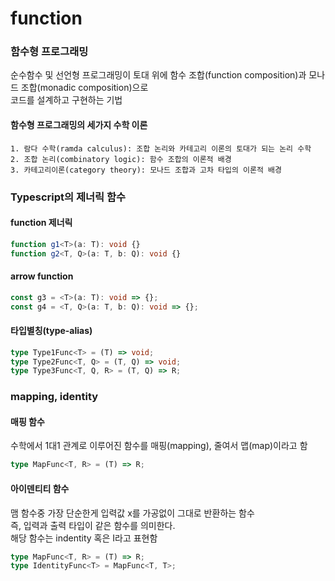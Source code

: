 # function

### 함수형 프로그래밍

순수함수 및 선언형 프로그래밍이 토대 위에 함수 조합(function composition)과 모나드 조합(monadic composition)으로  
코드를 설계하고 구현하는 기법

#### 함수형 프로그래밍의 세가지 수학 이론

```
1. 람다 수학(ramda calculus): 조합 논리와 카테고리 이론의 토대가 되는 논리 수학
2. 조합 논리(combinatory logic): 함수 조합의 이론적 배경
3. 카테고리이론(category theory): 모나드 조합과 고차 타입의 이론적 배경
```

### Typescript의 제너릭 함수

#### function 제너릭

```typescript
function g1<T>(a: T): void {}
function g2<T, Q>(a: T, b: Q): void {}
```

#### arrow function

```typescript
const g3 = <T>(a: T): void => {};
const g4 = <T, Q>(a: T, b: Q): void => {};
```

#### 타입별칭(type-alias)

```typescript
type Type1Func<T> = (T) => void;
type Type2Func<T, Q> = (T, Q) => void;
type Type3Func<T, Q, R> = (T, Q) => R;
```

### mapping, identity

#### 매핑 함수

수학에서 1대1 관계로 이루어진 함수를 매핑(mapping), 줄여서 맵(map)이라고 함

```typescript
type MapFunc<T, R> = (T) => R;
```

#### 아이덴티티 함수

맴 함수중 가장 단순한게 입력값 x를 가공없이 그대로 반환하는 함수  
즉, 입력과 출력 타입이 같은 함수를 의미한다.  
해당 함수는 indentity 혹은 I라고 표현함

```typescript
type MapFunc<T, R> = (T) => R;
type IdentityFunc<T> = MapFunc<T, T>;
```
